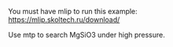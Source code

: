 You must have mlip to run this example:  
https://mlip.skoltech.ru/download/  
  
Use mtp to search MgSiO3 under high pressure.